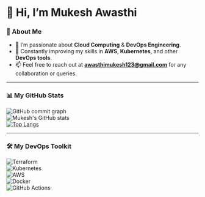 # 👋 Hi, I’m Mukesh Awasthi  

### 🌟 About Me  
- 👀 I’m passionate about **Cloud Computing** & **DevOps Engineering**.  
- 🌱 Constantly improving my skills in **AWS**, **Kubernetes**, and other **DevOps tools**.  
- 📫 Feel free to reach out at **awasthimukesh123@gmail.com** for any collaboration or queries.  

---

### 📊 My GitHub Stats  

![GitHub commit graph](https://ghchart.rshah.org/mukes137)  
![Mukesh's GitHub stats](https://github-readme-stats.vercel.app/api?username=mukes137&count_private=true&show_icons=true&theme=radical)  
[![Top Langs](https://github-readme-stats.vercel.app/api/top-langs/?username=mukes137&layout=compact&theme=radical)](https://github.com/anuraghazra/github-readme-stats)  

---

### 🛠️ My DevOps Toolkit  

![Terraform](https://img.shields.io/badge/Terraform-%23623CE4.svg?style=for-the-badge&logo=terraform&logoColor=white)  
![Kubernetes](https://img.shields.io/badge/Kubernetes-%23326ce5.svg?style=for-the-badge&logo=kubernetes&logoColor=white)  
![AWS](https://img.shields.io/badge/AWS-%23FF9900.svg?style=for-the-badge&logo=amazon-aws&logoColor=white)  
![Docker](https://img.shields.io/badge/Docker-%230db7ed.svg?style=for-the-badge&logo=docker&logoColor=white)  
![GitHub Actions](https://img.shields.io/badge/GitHub_Actions-%232671E5.svg?style=for-the-badge&logo=githubactions&logoColor=white)  
